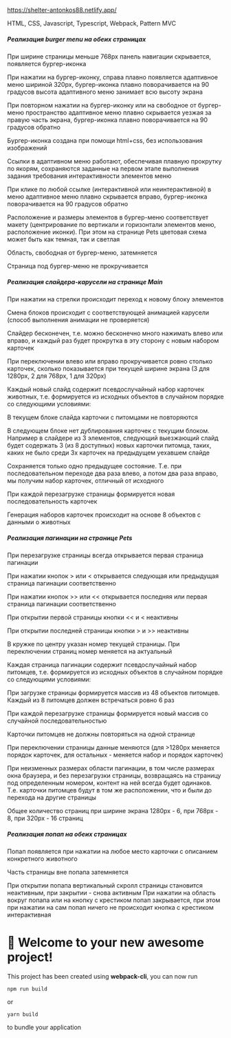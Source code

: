 https://shelter-antonkos88.netlify.app/

HTML, CSS, Javascript, Typescript, Webpack, Pattern MVC

##### Реализация burger menu на обеих страницах

При ширине страницы меньше 768рх панель навигации скрывается, появляется бургер-иконка

При нажатии на бургер-иконку, справа плавно появляется адаптивное меню шириной 320px, бургер-иконка плавно поворачивается на 90 градусов
высота адаптивного меню занимает всю высоту экрана

При повторном нажатии на бургер-иконку или на свободное от бургер-меню пространство адаптивное меню плавно скрывается уезжая за правую часть экрана, бургер-иконка плавно поворачивается на 90 градусов обратно

Бургер-иконка создана при помощи html+css, без использования изображений

Ссылки в адаптивном меню работают, обеспечивая плавную прокрутку по якорям, сохраняются заданные на первом этапе выполнения задания требования интерактивности элементов меню

При клике по любой ссылке (интерактивной или неинтерактивной) в меню адаптивное меню плавно скрывается вправо, бургер-иконка поворачивается на 90 градусов обратно

Расположение и размеры элементов в бургер-меню соответствует макету (центрирование по вертикали и горизонтали элементов меню, расположение иконки). При этом на странице Pets цветовая схема может быть как темная, так и светлая

Область, свободная от бургер-меню, затемняется

Страница под бургер-меню не прокручивается

##### Реализация слайдера-карусели на странице Main

При нажатии на стрелки происходит переход к новому блоку элементов

Смена блоков происходит с соответствующей анимацией карусели (способ выполнения анимации не проверяется)

Слайдер бесконечен, т.е. можно бесконечно много нажимать влево или вправо, и каждый раз будет прокрутка в эту сторону с новым набором карточек

При переключении влево или вправо прокручивается ровно столько карточек, сколько показывается при текущей ширине экрана (3 для 1280px, 2 для 768px, 1 для 320px)

Каждый новый слайд содержит псевдослучайный набор карточек животных, т.е. формируется из исходных объектов в случайном порядке со следующими условиями:

В текущем блоке слайда карточки с питомцами не повторяются

В следующем блоке нет дублирования карточек с текущим блоком. Например в слайдере из 3 элементов, следующий выезжающий слайд будет содержать 3 (из 8 доступных) новых карточки питомца, таких, каких не было среди 3х карточек на предыдущем уехавшем слайде

Сохраняется только одно предыдущее состояние. Т.е. при последовательном переходе два раза влево, а потом два раза вправо, мы получим набор карточек, отличный от исходного

При каждой перезагрузке страницы формируется новая последовательность карточек

Генерация наборов карточек происходит на основе 8 объектов с данными о животных

##### Реализация пагинации на странице Pets

При перезагрузке страницы всегда открывается первая страница пагинации

При нажатии кнопок > или < открывается следующая или предыдущая страница пагинации соответственно

При нажатии кнопок >> или << открывается последняя или первая страница пагинации соответственно

При открытии первой страницы кнопки << и < неактивны

При открытии последней страницы кнопки > и >> неактивны

В кружке по центру указан номер текущей страницы. При переключении страниц номер меняется на актуальный

Каждая страница пагинации содержит псевдослучайный набор питомцев, т.е. формируется из исходных объектов в случайном порядке со следующими условиями:

При загрузке страницы формируется массив из 48 объектов питомцев. Каждый из 8 питомцев должен встречаться ровно 6 раз

При каждой перезагрузке страницы формируется новый массив со случайной последовательностью

Карточки питомцев не должны повторяться на одной странице

При переключении страницы данные меняются (для >1280px меняется порядок карточек, для остальных - меняется набор и порядок карточек)

При неизменных размерах области пагинации, в том числе размерах окна браузера, и без перезагрузки страницы, возвращаясь на страницу под определенным номером, контент на ней всегда будет одинаков. Т.е. карточки питомцев будут в том же расположении, что и были до перехода на другие страницы

Общее количество страниц при ширине экрана 1280px - 6, при 768px - 8, при 320px - 16 страниц

##### Реализация попап на обеих страницах

Попап появляется при нажатии на любое место карточки с описанием конкретного животного

Часть страницы вне попапа затемняется

При открытии попапа вертикальный скролл страницы становится неактивным, при закрытии - снова активным
При нажатии на область вокруг попапа или на кнопку с крестиком попап закрывается, при этом при нажатии на сам попап ничего не происходит
кнопка с крестиком интерактивная

# 🚀 Welcome to your new awesome project!

This project has been created using **webpack-cli**, you can now run

```
npm run build
```

or

```
yarn build
```

to bundle your application
